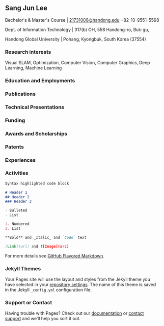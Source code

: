 ## Sang Jun Lee

Bechelor's & Master's Course | 21731006@handong.edu +82-10-9551-5598

Dept. of Information Technology | 317(b) OH, 558 Handong-ro, Buk-gu,

Handong Global University | Pohang, Kyongbuk, South Korea (37554)

### Research interests
Visual SLAM, Optimization, Computer Vision, Computer Graphics, Deep Learning, Machine Learning

### Education and Employments


### Publications

### Technical Presentations

### Funding

### Awards and Scholarships

### Patents

### Experiences

### Activities



```markdown
Syntax highlighted code block

# Header 1
## Header 2
### Header 3

- Bulleted
- List

1. Numbered
2. List

**Bold** and _Italic_ and `Code` text

[Link](url) and ![Image](src)
```

For more details see [GitHub Flavored Markdown](https://guides.github.com/features/mastering-markdown/).

### Jekyll Themes

Your Pages site will use the layout and styles from the Jekyll theme you have selected in your [repository settings](https://github.com/eowjd0512/eowjd0512.github.io/settings). The name of this theme is saved in the Jekyll `_config.yml` configuration file.

### Support or Contact

Having trouble with Pages? Check out our [documentation](https://help.github.com/categories/github-pages-basics/) or [contact support](https://github.com/contact) and we’ll help you sort it out.
